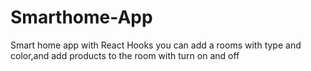 # Smarthome-App
Smart home app with React Hooks you can  add a rooms with type and color,and add products to the room with turn on and off
